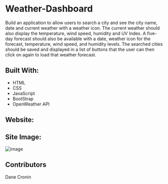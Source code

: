 # Weather-Dashboard

Build an application to allow users to search a city and see the city name, date and current weather with a weather icon.  The current weather should also display the temperature, wind speed, humidity and UV Index.  A five-day forecast should also be available with a date, weather icon for the forecast, temperature, wind speed, and humidity levels.  The searched cities should be saved and displayed in a list of buttons that the user can then click on again to load that weather forecast.

## Built With: 

* HTML
* CSS
* JavaScript
* BootStrap
* OpenWeather API

## Website:



## Site Image:

![image](https://user-images.githubusercontent.com/107944830/186533950-c11414c2-601d-40fd-a3b5-2a238539e83b.png)

## Contributors 

Dane Cronin



